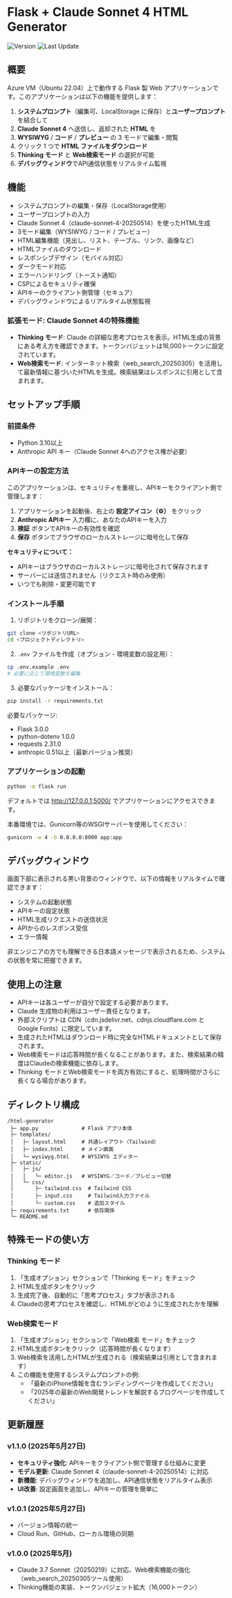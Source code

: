 # Flask + Claude Sonnet 4 HTML Generator

![Version](https://img.shields.io/badge/version-1.1.0-blue.svg)
![Last Update](https://img.shields.io/badge/last%20update-2025年5月27日-green.svg)

## 概要

Azure VM（Ubuntu 22.04）上で動作する Flask 製 Web アプリケーションです。このアプリケーションは以下の機能を提供します：

1. **システムプロンプト**（編集可、LocalStorage に保存）と**ユーザープロンプト**を結合して
2. **Claude Sonnet 4** へ送信し、返却された **HTML** を
3. **WYSIWYG** / **コード** / **プレビュー** の 3 モードで編集・閲覧
4. クリック 1 つで **HTML ファイルをダウンロード**
5. **Thinking モード** と **Web検索モード** の選択が可能
6. **デバッグウィンドウ**でAPI通信状態をリアルタイム監視

## 機能

- システムプロンプトの編集・保存（LocalStorage使用）
- ユーザープロンプトの入力
- Claude Sonnet 4（claude-sonnet-4-20250514）を使ったHTML生成
- 3モード編集（WYSIWYG / コード / プレビュー）
- HTML編集機能（見出し、リスト、テーブル、リンク、画像など）
- HTMLファイルのダウンロード
- レスポンシブデザイン（モバイル対応）
- ダークモード対応
- エラーハンドリング（トースト通知）
- CSPによるセキュリティ確保
- APIキーのクライアント側管理（セキュア）
- デバッグウィンドウによるリアルタイム状態監視

### 拡張モード: Claude Sonnet 4の特殊機能

- **Thinking モード**: Claude の詳細な思考プロセスを表示。HTML生成の背景にある考え方を確認できます。トークンバジェットは16,000トークンに設定されています。
- **Web検索モード**: インターネット検索（web_search_20250305）を活用して最新情報に基づいたHTMLを生成。検索結果はレスポンスに引用として含まれます。

## セットアップ手順

### 前提条件

- Python 3.10以上
- Anthropic API キー（Claude Sonnet 4へのアクセス権が必要）

### APIキーの設定方法

このアプリケーションは、セキュリティを重視し、APIキーをクライアント側で管理します：

1. アプリケーションを起動後、右上の **設定アイコン（⚙️）** をクリック
2. **Anthropic APIキー** 入力欄に、あなたのAPIキーを入力
3. **検証** ボタンでAPIキーの有効性を確認
4. **保存** ボタンでブラウザのローカルストレージに暗号化して保存

**セキュリティについて：**
- APIキーはブラウザのローカルストレージに暗号化されて保存されます
- サーバーには送信されません（リクエスト時のみ使用）
- いつでも削除・変更可能です

### インストール手順

1. リポジトリをクローン/展開：

```bash
git clone <リポジトリURL>
cd <プロジェクトディレクトリ>
```

2. `.env` ファイルを作成（オプション - 環境変数の設定用）：

```bash
cp .env.example .env
# 必要に応じて環境変数を編集
```

3. 必要なパッケージをインストール：

```bash
pip install -r requirements.txt
```

必要なパッケージ:
- Flask 3.0.0
- python-dotenv 1.0.0
- requests 2.31.0
- anthropic 0.51以上（最新バージョン推奨）

### アプリケーションの起動

```bash
python -m flask run
```

デフォルトでは http://127.0.0.1:5000/ でアプリケーションにアクセスできます。

本番環境では、Gunicorn等のWSGIサーバーを使用してください：

```bash
gunicorn -w 4 -b 0.0.0.0:8000 app:app
```

## デバッグウィンドウ

画面下部に表示される黒い背景のウィンドウで、以下の情報をリアルタイムで確認できます：

- システムの起動状態
- APIキーの設定状態
- HTML生成リクエストの送信状況
- APIからのレスポンス受信
- エラー情報

非エンジニアの方でも理解できる日本語メッセージで表示されるため、システムの状態を常に把握できます。

## 使用上の注意

- APIキーは各ユーザーが自分で設定する必要があります。
- Claude 生成物の利用はユーザー責任となります。
- 外部スクリプトは CDN（cdn.jsdelivr.net、cdnjs.cloudflare.com と Google Fonts）に限定しています。
- 生成されたHTMLはダウンロード時に完全なHTMLドキュメントとして保存されます。
- Web検索モードは応答時間が長くなることがあります。また、検索結果の精度はClaudeの検索機能に依存します。
- Thinking モードとWeb検索モードを両方有効にすると、処理時間がさらに長くなる場合があります。

## ディレクトリ構成

```
/html-generator
 ├─ app.py              # Flask アプリ本体
 ├─ templates/
 │   ├─ layout.html     # 共通レイアウト（Tailwind）
 │   ├─ index.html      # メイン画面
 │   └─ wysiwyg.html    # WYSIWYG エディター
 ├─ static/
 │   ├─ js/
 │   │   └─ editor.js   # WYSIWYG／コード／プレビュー切替
 │   └─ css/
 │       ├─ tailwind.css  # Tailwind CSS
 │       ├─ input.css     # Tailwind入力ファイル
 │       └─ custom.css    # 追加スタイル
 ├─ requirements.txt      # 依存関係
 └─ README.md
```

## 特殊モードの使い方

### Thinking モード

1. 「生成オプション」セクションで「Thinking モード」をチェック
2. HTML生成ボタンをクリック
3. 生成完了後、自動的に「思考プロセス」タブが表示される
4. Claudeの思考プロセスを確認し、HTMLがどのように生成されたかを理解

### Web検索モード

1. 「生成オプション」セクションで「Web検索 モード」をチェック
2. HTML生成ボタンをクリック（応答時間が長くなります）
3. Web検索を活用したHTMLが生成される（検索結果は引用として含まれます）
4. この機能を使用するシステムプロンプトの例:
   - 「最新のiPhone情報を含むランディングページを作成してください」
   - 「2025年の最新のWeb開発トレンドを解説するブログページを作成してください」

## 更新履歴

### v1.1.0 (2025年5月27日)
- **セキュリティ強化**: APIキーをクライアント側で管理する仕組みに変更
- **モデル更新**: Claude Sonnet 4（claude-sonnet-4-20250514）に対応
- **新機能**: デバッグウィンドウを追加し、API通信状態をリアルタイム表示
- **UI改善**: 設定画面を追加し、APIキーの管理を簡単に

### v1.0.1 (2025年5月27日)
- バージョン情報の統一
- Cloud Run、GitHub、ローカル環境の同期

### v1.0.0 (2025年5月)
- Claude 3.7 Sonnet（20250219）に対応、Web検索機能の強化（web_search_20250305ツール使用）
- Thinking機能の実装、トークンバジェット拡大（16,000トークン）